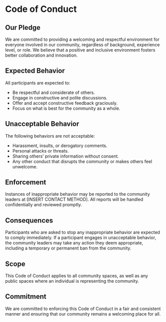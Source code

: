 # Code of Conduct

## Our Pledge

We are committed to providing a welcoming and respectful environment for everyone involved in our community, regardless of background, experience level, or role. We believe that a positive and inclusive environment fosters better collaboration and innovation.

## Expected Behavior

All participants are expected to:

- Be respectful and considerate of others.
- Engage in constructive and polite discussions.
- Offer and accept constructive feedback graciously.
- Focus on what is best for the community as a whole.

## Unacceptable Behavior

The following behaviors are not acceptable:

- Harassment, insults, or derogatory comments.
- Personal attacks or threats.
- Sharing others’ private information without consent.
- Any other conduct that disrupts the community or makes others feel unwelcome.

## Enforcement

Instances of inappropriate behavior may be reported to the community leaders at [INSERT CONTACT METHOD]. All reports will be handled confidentially and reviewed promptly. 

## Consequences

Participants who are asked to stop any inappropriate behavior are expected to comply immediately. If a participant engages in unacceptable behavior, the community leaders may take any action they deem appropriate, including a temporary or permanent ban from the community.

## Scope

This Code of Conduct applies to all community spaces, as well as any public spaces where an individual is representing the community.

## Commitment

We are committed to enforcing this Code of Conduct in a fair and consistent manner and ensuring that our community remains a welcoming place for all.


